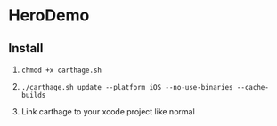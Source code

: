 # HeroDemo

## Install

1. `chmod +x carthage.sh`

2. `./carthage.sh update --platform iOS --no-use-binaries --cache-builds`

3. Link carthage to your xcode project like normal
